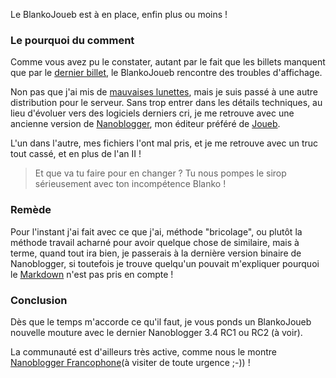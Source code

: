 Le BlankoJoueb est à en place, enfin plus ou moins !

### Le pourquoi du comment

Comme vous avez pu le constater, autant par le fait que les billets manquent que par le [dernier billet](${BASE_URL}//archives/2008/08/31/index.html#e2008-08-31T19_13_50.txt "Lire le dernier billet"), le BlankoJoueb rencontre des troubles d'affichage.

Non pas que j'ai mis de [mauvaises lunettes](http://i1.sell.com/4/28/320308/22/15/1436940-m.jpg "Les lunettes de vainqueur"), mais je suis passé à une autre distribution pour le serveur. Sans trop entrer dans les détails techniques, au lieu d'évoluer vers des logiciels derniers cri, je me retrouve avec une ancienne version de [Nanoblogger](http://nanoblogger.sourceforge.net/ "Se rendre sur la page officielle de Nanoblogger"), mon éditeur préféré de [Joueb](http://fr.wikipedia.org/wiki/Joueb).

L'un dans l'autre, mes fichiers l'ont mal pris, et je me retrouve avec un truc tout cassé, et en plus de l'an II !

> Et que va tu faire pour en changer ? Tu nous pompes le sirop sérieusement avec ton incompétence Blanko !

### Remède

Pour l'instant j'ai fait avec ce que j'ai, méthode "bricolage", ou plutôt la méthode travail acharné pour avoir quelque chose de similaire, mais à terme, quand tout ira bien, je passerais à la dernière version binaire de Nanoblogger, si toutefois je trouve quelqu'un pouvait m'expliquer pourquoi le [Markdown](${BASE_URL}//archives/2008/04/03/index.html#e2008-04-03T21_54_00.txt) n'est pas pris en compte !

### Conclusion

Dès que le temps m'accorde ce qu'il faut, je vous ponds un BlankoJoueb nouvelle mouture avec le dernier Nanoblogger 3.4 RC1 ou RC2 (à voir).

La communauté est d'ailleurs très active, comme nous le montre [Nanoblogger Francophone](http://www.oceamer.com/~nanoblogger/ "Se rendre sur le site de Nanoblogger Francophone")(à visiter de toute urgence ;-)) !

